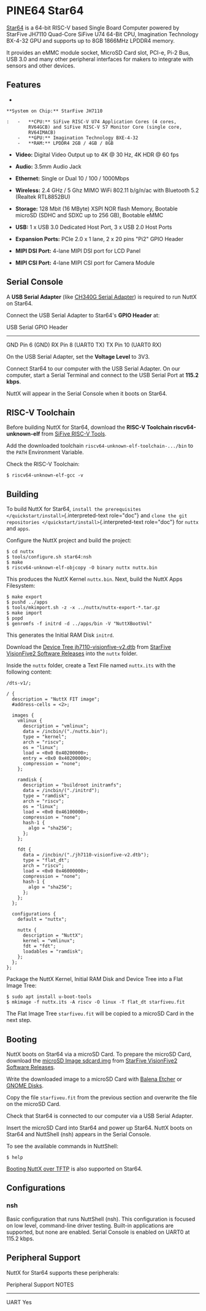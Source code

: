 PINE64 Star64
=============

[Star64](https://wiki.pine64.org/wiki/STAR64) is a 64-bit RISC-V based
Single Board Computer powered by StarFive JH7110 Quad-Core SiFive U74
64-Bit CPU, Imagination Technology BX-4-32 GPU and supports up to 8GB
1866MHz LPDDR4 memory.

It provides an eMMC module socket, MicroSD Card slot, PCI-e, Pi-2 Bus,
USB 3.0 and many other peripheral interfaces for makers to integrate
with sensors and other devices.

Features
--------

-   

    **System on Chip:** StarFive JH7110

    :   -   **CPU:** SiFive RISC-V U74 Application Cores (4 cores,
            RV64GCB) and SiFive RISC-V S7 Monitor Core (single core,
            RV64IMACB)
        -   **GPU:** Imagination Technology BXE-4-32
        -   **RAM:** LPDDR4 2GB / 4GB / 8GB

-   **Video:** Digital Video Output up to 4K @ 30 Hz, 4K HDR @ 60 fps

-   **Audio:** 3.5mm Audio Jack

-   **Ethernet:** Single or Dual 10 / 100 / 1000Mbps

-   **Wireless:** 2.4 GHz / 5 Ghz MIMO WiFi 802.11 b/g/n/ac with
    Bluetooth 5.2 (Realtek RTL8852BU)

-   **Storage:** 128 Mbit (16 MByte) XSPI NOR flash Memory, Bootable
    microSD (SDHC and SDXC up to 256 GB), Bootable eMMC

-   **USB:** 1 x USB 3.0 Dedicated Host Port, 3 x USB 2.0 Host Ports

-   **Expansion Ports:** PCIe 2.0 x 1 lane, 2 x 20 pins \"Pi2\" GPIO
    Header

-   **MIPI DSI Port:** 4-lane MIPI DSI port for LCD Panel

-   **MIPI CSI Port:** 4-lane MIPI CSI port for Camera Module

Serial Console
--------------

A **USB Serial Adapter** (like [CH340G Serial
Adapter](https://pine64.com/product/serial-console-woodpecker-edition/))
is required to run NuttX on Star64.

Connect the USB Serial Adapter to Star64\'s **GPIO Header** at:

  USB Serial   GPIO Header
  ------------ -------------------
  GND          Pin 6 (GND)
  RX           Pin 8 (UART0 TX)
  TX           Pin 10 (UART0 RX)

On the USB Serial Adapter, set the **Voltage Level** to 3V3.

Connect Star64 to our computer with the USB Serial Adapter. On our
computer, start a Serial Terminal and connect to the USB Serial Port at
**115.2 kbps**.

NuttX will appear in the Serial Console when it boots on Star64.

RISC-V Toolchain
----------------

Before building NuttX for Star64, download the **RISC-V Toolchain
riscv64-unknown-elf** from [SiFive RISC-V
Tools](https://github.com/sifive/freedom-tools/releases/tag/v2020.12.0).

Add the downloaded toolchain `riscv64-unknown-elf-toolchain-.../bin` to
the `PATH` Environment Variable.

Check the RISC-V Toolchain:

``` {.console}
$ riscv64-unknown-elf-gcc -v
```

Building
--------

To build NuttX for Star64,
`install the prerequisites </quickstart/install>`{.interpreted-text
role="doc"} and
`clone the git repositories </quickstart/install>`{.interpreted-text
role="doc"} for `nuttx` and `apps`.

Configure the NuttX project and build the project:

``` {.console}
$ cd nuttx
$ tools/configure.sh star64:nsh
$ make
$ riscv64-unknown-elf-objcopy -O binary nuttx nuttx.bin
```

This produces the NuttX Kernel `nuttx.bin`. Next, build the NuttX Apps
Filesystem:

``` {.console}
$ make export
$ pushd ../apps
$ tools/mkimport.sh -z -x ../nuttx/nuttx-export-*.tar.gz
$ make import
$ popd
$ genromfs -f initrd -d ../apps/bin -V "NuttXBootVol"
```

This generates the Initial RAM Disk `initrd`.

Download the [Device Tree
jh7110-visionfive-v2.dtb](https://github.com/starfive-tech/VisionFive2/releases/download/VF2_v3.1.5/jh7110-visionfive-v2.dtb)
from [StarFive VisionFive2 Software
Releases](https://github.com/starfive-tech/VisionFive2/releases) into
the `nuttx` folder.

Inside the `nuttx` folder, create a Text File named `nuttx.its` with the
following content:

    /dts-v1/;

    / {
      description = "NuttX FIT image";
      #address-cells = <2>;

      images {
        vmlinux {
          description = "vmlinux";
          data = /incbin/("./nuttx.bin");
          type = "kernel";
          arch = "riscv";
          os = "linux";
          load = <0x0 0x40200000>;
          entry = <0x0 0x40200000>;
          compression = "none";
        };

        ramdisk {
          description = "buildroot initramfs";
          data = /incbin/("./initrd");
          type = "ramdisk";
          arch = "riscv";
          os = "linux";
          load = <0x0 0x46100000>;
          compression = "none";
          hash-1 {
            algo = "sha256";
          };
        };

        fdt {
          data = /incbin/("./jh7110-visionfive-v2.dtb");
          type = "flat_dt";
          arch = "riscv";
          load = <0x0 0x46000000>;
          compression = "none";
          hash-1 {
            algo = "sha256";
          };
        };
      };

      configurations {
        default = "nuttx";

        nuttx {
          description = "NuttX";
          kernel = "vmlinux";
          fdt = "fdt";
          loadables = "ramdisk";
        };
      };
    };

Package the NuttX Kernel, Initial RAM Disk and Device Tree into a Flat
Image Tree:

``` {.console}
$ sudo apt install u-boot-tools
$ mkimage -f nuttx.its -A riscv -O linux -T flat_dt starfiveu.fit
```

The Flat Image Tree `starfiveu.fit` will be copied to a microSD Card in
the next step.

Booting
-------

NuttX boots on Star64 via a microSD Card. To prepare the microSD Card,
download the [microSD Image
sdcard.img](https://github.com/starfive-tech/VisionFive2/releases/download/VF2_v3.1.5/sdcard.img)
from [StarFive VisionFive2 Software
Releases](https://github.com/starfive-tech/VisionFive2/releases).

Write the downloaded image to a microSD Card with [Balena
Etcher](https://www.balena.io/etcher/) or [GNOME
Disks](https://wiki.gnome.org/Apps/Disks).

Copy the file `starfiveu.fit` from the previous section and overwrite
the file on the microSD Card.

Check that Star64 is connected to our computer via a USB Serial Adapter.

Insert the microSD Card into Star64 and power up Star64. NuttX boots on
Star64 and NuttShell (nsh) appears in the Serial Console.

To see the available commands in NuttShell:

``` {.console}
$ help
```

[Booting NuttX over TFTP](https://lupyuen.github.io/articles/tftp) is
also supported on Star64.

Configurations
--------------

### nsh

Basic configuration that runs NuttShell (nsh). This configuration is
focused on low level, command-line driver testing. Built-in applications
are supported, but none are enabled. Serial Console is enabled on UART0
at 115.2 kbps.

Peripheral Support
------------------

NuttX for Star64 supports these peripherals:

  Peripheral   Support   NOTES
  ------------ --------- -------
  UART         Yes       
